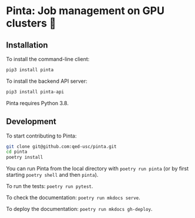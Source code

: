 # Pinta: Job management on GPU clusters 🍺

## Installation

To install the command-line client:

``` bash
pip3 install pinta
```

To install the backend API server:

``` bash
pip3 install pinta-api
```

Pinta requires Python 3.8.


## Development

To start contributing to Pinta:

``` bash
git clone git@github.com:qed-usc/pinta.git
cd pinta
poetry install
```

You can run Pinta from the local directory with `poetry run pinta` (or by first
starting `poetry shell` and then `pinta`).

To run the tests: `poetry run pytest`.

To check the documentation: `poetry run mkdocs serve`.

To deploy the documentation: `poetry run mkdocs gh-deploy`.
